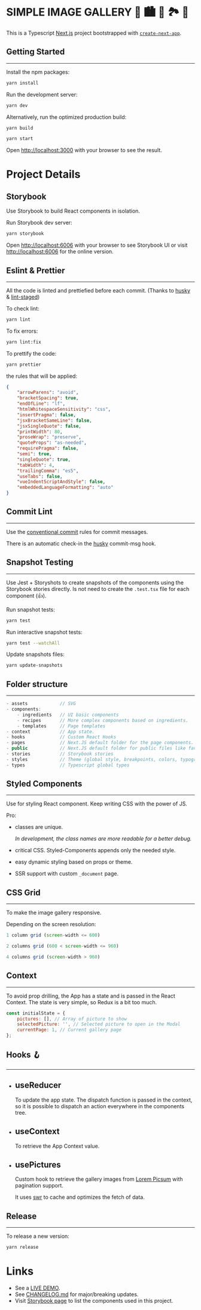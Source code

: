 # SIMPLE IMAGE GALLERY 🌉 🏙 🌅 🏞 🌁

This is a Typescript [Next.js](https://nextjs.org/) project bootstrapped with [`create-next-app`](https://github.com/vercel/next.js/tree/canary/packages/create-next-app).

## Getting Started

---

Install the npm packages:

```bash
yarn install
```

Run the development server:

```bash
yarn dev
```

Alternatively, run the optimized production build:

```bash
yarn build

yarn start
```

Open [http://localhost:3000](http://localhost:3000) with your browser to see the result.

# Project Details

## Storybook

Use Storybook to build React components in isolation.

Run Storybook dev server:

```bash
yarn storybook
```

Open [http://localhost:6006](http://localhost:6006) with your browser to see Storybook UI or visit [http://localhost:6006](http://localhost:6006) for the online version.

## Eslint & Prettier

---

All the code is linted and prettiefied before each commit. (Thanks to [husky](https://github.com/typicode/husky) & [lint-staged](https://github.com/okonet/lint-staged))

To check lint:

```bash
yarn lint
```

To fix errors:

```bash
yarn lint:fix
```

To prettify the code:

```bash
yarn prettier
```

the rules that will be applied:

```JSON
{
    "arrowParens": "avoid",
    "bracketSpacing": true,
    "endOfLine": "lf",
    "htmlWhitespaceSensitivity": "css",
    "insertPragma": false,
    "jsxBracketSameLine": false,
    "jsxSingleQuote": false,
    "printWidth": 80,
    "proseWrap": "preserve",
    "quoteProps": "as-needed",
    "requirePragma": false,
    "semi": true,
    "singleQuote": true,
    "tabWidth": 4,
    "trailingComma": "es5",
    "useTabs": false,
    "vueIndentScriptAndStyle": false,
    "embeddedLanguageFormatting": "auto"
}
```

## Commit Lint

---

Use the [conventional commit](https://www.conventionalcommits.org/en/v1.0.0/) rules for commit messages.

There is an automatic check-in the [husky](https://github.com/typicode/husky) commit-msg hook.

## Snapshot Testing

---

Use Jest + Storyshots to create snapshots of the components using the Storybook stories directly. Is not need to create the `.test.tsx` file for each component (👍).

Run snapshot tests:

```bash
yarn test
```

Run interactive snapshot tests:

```bash
yarn test --watchAll
```

Update snapshots files:

```bash
yarn update-snapshots
```

## Folder structure

---

```js
- assets            // SVG
- components:
    - ingredients   // UI basic components
    - recipes       // More complex components based on ingredients.
    - templates     // Page templates
- context           // App state.
- hooks             // Custom React Hooks
- pages             // Next.JS default folder for the page components.
- public            // Next.JS default folder for public files like favico, manifest.json...
- stories           // Storybook stories
- styles            // Theme (global style, breakpoints, colors, typography)
- types             // Typescript global types
```

## Styled Components

---

Use for styling React component. Keep writing CSS with the power of JS.

Pro:

-   classes are unique.

    _In development, the class names are more readable for a better debug._

-   critical CSS. Styled-Components appends only the needed style.

-   easy dynamic styling based on props or theme.

-   SSR support with custom `_document` page.

## CSS Grid

---

To make the image gallery responsive.

Depending on the screen resolution:

```js
1 column grid (screen-width <= 600)

2 columns grid (600 < screen-width <= 960)

4 columns grid (screen-width > 960)
```

## Context

---

To avoid prop drilling, the App has a state and is passed in the React Context. The state is very simple, so Redux is a bit too much.

```js
const initialState = {
    pictures: [], // Array of picture to show
    selectedPicture: '', // Selected picture to open in the Modal
    currentPage: 1, // Current gallery page
};
```

## Hooks 🪝

---

-   ## useReducer

    To update the app state. The dispatch function is passed in the context, so it is possible to dispatch an action everywhere in the components tree.

-   ## useContext

    To retrieve the App Context value.

-   ## usePictures

    Custom hook to retrieve the gallery images from [Lorem Picsum](https://picsum.photos) with pagination support.

    It uses [swr](https://github.com/vercel/swr) to cache and optimizes the fetch of data.

## Release

---

To release a new version:

```bash
yarn release
```

# Links

-   See a [LIVE DEMO](https://lm-image-gallery.herokuapp.com).
-   See [CHANGELOG.md](CHANGELOG.md) for major/breaking updates.
-   Visit [Storybook page](URL) to list the components used in this project.
